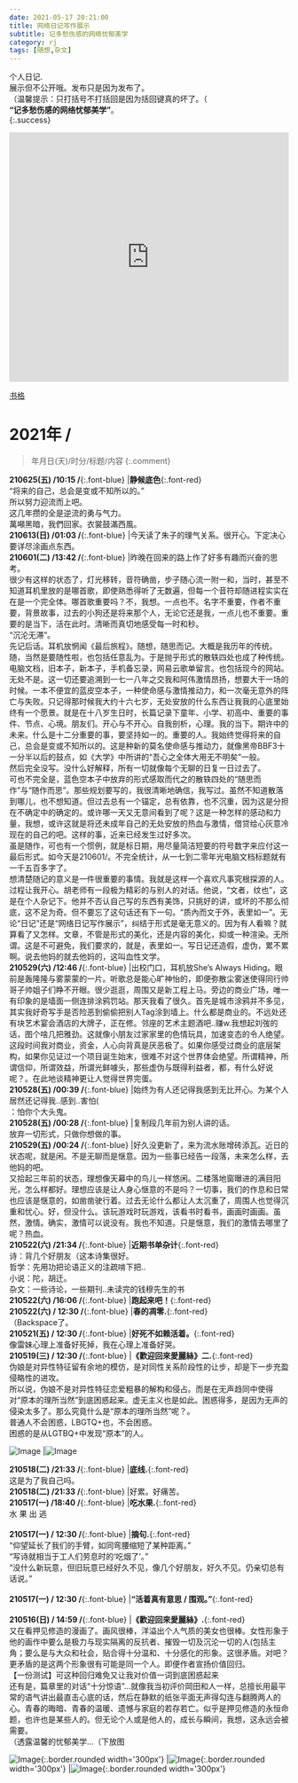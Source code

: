 ```yaml
---
date: 2021-05-17 20:21:00
title: 网络日记写作展示
subtitle: 记多愁伤感的网络忧郁美学
category: rj
tags: [随想,杂文]
---
```


个人日记.<br/>展示但不公开哦。发布只是因为发布了。  
（温馨提示：只打括号不打括回是因为括回键真的坏了。（  
**“记多愁伤感的网络忧郁美学”**。  
{:.success}  
  
<!--more-->
  
<iframe width="100%" height="450" scrolling="no" frameborder="no" allow="autoplay" src="https://w.soundcloud.com/player/?url=https%3A//api.soundcloud.com/playlists/1252253980&color=%23ff5500&auto_play=true&hide_related=false&show_comments=true&show_user=true&show_reposts=false&show_teaser=true"></iframe>   
  

[书格](#20)


# 2021年 /  
> 年月日(天)/时分/标题/内容
{:.comment}  

**210625(五) /10:15 /**{:.font-blue} |**静候底色**{:.font-red}<br/>“将来的自己，总会是变或不知所以的。”<br/>所以努力迎流而上吧。<br/>这几年攒的全是逆流的勇与气力。<br/>萬噸黑暗，我們回家。衣裳鼓滿西風。  
**210613(日) /01:03 /**{:.font-blue} |今天读了朱子的理气关系。很开心。下定决心要详尽涂画点东西。  
**210601(二) /13:42 /**{:.font-blue} |昨晚在回来的路上作了好多有趣而兴奋的思考。<br/>很少有这样的状态了，灯光移转，音符确凿，步子随心流一附一和，当时，甚至不知道耳机里放的是哪首歌，即使熟悉得听了无数遍，但每一个音符却随进程实实在在是一个完全体。哪首歌重要吗？不，我想。一点也不。名字不重要，作者不重要，背景故事，过去的小狗还是将来那个人，无论它还是我，一点儿也不重要。重要的是当下，活在此时。清晰而真切地感受每一时和秒。<br/>“沉沦无滞”。<br/>先记后话。耳机放惘闻《最后旅程》。随想，随思而记。大概是我历年的传统。随，当然是要随性啦，也包括任意乱为。于是抛乎形式的散轶四处也成了种传统。电脑文档，旧本子，新本子，手机备忘录，网易云歌单留言。也包括现今的网站。无处不是。这一切还要追溯到一七一八年之交我和阿伟激情昂扬，想要大干一场的时候。一本不便宜的蓝皮空本子，一种使命感与激情推动力，和一次毫无意外的阵亡与失败。只记得那时候我大约十六七岁，无处安放的什么东西让我我的心底里始终有一个愿景。就是在十八岁生日时，长篇记录下童年、小学、初高中、重要的事件、节点、心境。朋友们。开心与不开心。自我剖析，心理。我的当下。期许中的未来。什么是十二分重要的事，要坚持如一的。重要的人。我始终觉得将来的自己，总会是变或不知所以的。这是种新的莫名使命感与推动力，就像黑帝BBF3十一分半以后的鼓点，如《大学》中所讲的“吾心之全体大用无不明矣”一般。<br/>然后完全没写。没什么好解释，所有一切就像每个无聊的日复一日过去了。<br/>可也不完全是，蓝色空本子中放弃的形式感取而代之的散轶四处的“随思而作”与“随作而思”。那些规划要写的，我很清晰地确信，我写过。虽然不知道散落到哪儿，也不想知道。但过去总有一个锚定，总有依靠，也不沉重，因为这是分担在不确定中的确定的。或许哪一天又无意间看到了呢？这是一种怎样的感动和力量，我想，或许这就是将还未成年自己的无处安放的热血与激情，借贷给心灰意冷现在的自己的吧。这样的事，近来已经发生过好多次。<br/>虽是随作，可也有一个惯例，就是标日期，用尽量简洁短要的符号数字来应付这一最后形式。如今天是210601/。不完全统计，从一七到二零年光电脑文档标题就有一千五百多字了。<br/>想清楚随记的意义是一件很重要的事情。我就是这样一个喜欢凡事究根探源的人。过程让我开心。胡老师有一段极为精彩的与别人的对话。他说，“文者，纹也”，这是在个人杂记下。他并不否认自己写的东西有美饰，只挑好的讲，或坏的不那么彻底，这不足为奇。但不要忘了这句话还有下一句。“质內而文于外，表里如一”。无论“日记”还是“网络日记写作展示”，纠结于形式是毫无意义的。因为有人看嘛？就算看了又怎样。文章，不管是形式的美化，还是内容的美化，抑或一种渲染。无所谓。这是不可避免，我们要求的，就是，表里如一。写日记还造假，虚伪，累不累啊。说去他妈的就去他妈的，这叫血性文学。  
**210529(六) /12:46 /**{:.font-blue} |出校门口，耳机放She’s Always Hiding。眼前是轰隆隆与雾蒙蒙的一片。听歌总是能心旷神怡的，即便弥散尘雾迷使得同行帅哥子帅姐子们睁不开眼。很少逛逛，周围又是新工程上马。旁边的商业广场，唯一有印象的是墙面一侧连排涂鸦罚站。那天我看了很久。首先是城市涂鸦并不多见，其实我好奇写手是否险恶到偷偷把别人Tag涂到墙上。什么都是商业的。不远处还有块艺术宴会酒店的大牌子，正在修。邻座的艺术主题酒吧..赚w.我想起刘弢的话，图个啥几把雅劲。这就像小朋友过家家里的色情玩具，加速变态的令人绝望。这段时间我对商业，资金，人心向背真是厌恶极了。如果你感受过商业的底层架构，如果你见证过一个项目诞生始末，很难不对这个世界体会绝望。所谓精神，所谓信仰，所谓效益，所谓光鲜噱头，那些虚伪与既得利益者，都，有什么好说呢？。在此地谈精神更让人觉得世界完蛋。         
**210528(五) /00:39 /**{:.font-blue} |始终为有人还记得我感到无比开心。为某个人居然还记得我..感到..害怕(<br/>：怕你个大头鬼。  
**210528(五) /00:28 /**{:.font-blue} |复制段几年前为别人讲的话。<br/>放弃一切形式，只做你想做的事。  
**210529(五) /00:24 /**{:.font-blue} |好久没更新了，来为流水账增砖添瓦。近日的状态呢，就是闲。不是无聊而是惬意。因为一些事已经告一段落，未来怎么样，去他妈的吧。<br/>又拾起三年前的状态，理想像天幕中的鸟儿一样悠闲。二楼落地窗曝进的满目阳光，怎么样都好。理想应该是让人身心惬意的不是吗？一切事，我们的作息和日常也应该是惬意的，如凿凿驶行着。过去无论什么都让人太沉重了，周围人也觉得沉重和忧心。好，但没什么。该玩游戏时玩游戏，该看书时看书，画画时画画。虽然，激情。确实，激情可以说没有。我也不知道。只是惬意，我们的激情去哪里了呢？热血。  
**210522(六) /21:34 /**{:.font-blue} |**近期书单杂计**{:.font-red}<br/>诗：背几个好朋友（这本诗集很好。<br/>哲学：先用功把论语正义的注疏啃下把..<br/>小说：陀，胡迁。<br/>杂文：一些诗论，一些期刊..未读完的钱穆先生的书  
**210522(六) /16:06 /**{:.font-blue} |**跑起来吧！**{:.font-red}  
**210522(六) / 12:30 /**{:.font-blue} |**春的凋零.**{:.font-red}<br/> （Backspace了。  
**210521(五) / 12:30 /**{:.font-blue} |**好死不如赖活着。**{:.font-red}<br/>像雷妹心理上准备好死掉，我在心理上准备好哭。  
**210519(三) / 12:30 /**{:.font-blue} |**《歡迎回來愛麗絲》二.**{:.font-red}<br/>伪娘是对异性特征留有余地的模仿，是对同性关系阶段性的让步，却是下一步充盈侵略性的进攻。<br/>所以说，伪娘不是对异性特征恋爱粗暴的解构和侵占。而是在无声趋同中使得对“原本的理所当然”到底困惑起来。虚无主义也是如此。困惑得多，是因为无声的侵染太多了。那么究竟什么是“原本的理所当然”呢？。<br/>普通人不会困惑，LBGTQ+也，不会困惑。<br/>困惑的是从LGTBQ+中发现“原本”的人。  

![Image](http://pic.yupoo.com/erowz/adc77b03/536603d9.jpg) |![Image](http://pic.yupoo.com/erowz/004c121d/eace9581.jpg)  

**210518(二) /21:33 /**{:.font-blue} |**底线.**{:.font-red}<br/>这是为了我自己吗。  
**210518(二) /21:33 /**{:.font-blue} |好累。好痛苦。  
**210517(一) /18:40 /**{:.font-blue} |**吃水果.**{:.font-red}<br/>水 果 出 逃<br/>  
**210517(一) / 12:30 /**{:.font-blue} |**摘句.**{:.font-red}<br/>“仰望延长了我们的手臂，如同弯腰缩短了某种距离。”<br/>“写诗就相当于工人们劳息时的‘吃烟了’。”<br/>“没什么新玩意，但旧玩意已经好久不见，像几个好朋友，好久不见。仍亲切总有话说。”<br/>  
**210517(一) / 12:30 /**{:.font-blue} |**“活着真有意思 / 围观。”**{:.font-red}<br/>  
**210516(日) / 14:59 /**{:.font-blue} |**《歡迎回來愛麗絲》.**{:.font-red}<br/>又在看押见修造的漫画了。画风很棒，洋溢出个人气质的美女也很棒。女性形象于他的画作中要么是极力与现实隔离的反抗者、摧毁一切及沉沦一切的人(包括主角；要么是与大众和社会，贴合得十分温和、十分感化的形象。这很矛盾。对吧？更矛盾的是这两个形象很有可能是同一个人。即便作者宣扬价值回归。<span id="20">【一份测试】</span>可这种回归难免又让我对价值一词到底困惑起来<br/>还有是，篇章里的对话“十分惊语”...就像我当初评价岡田和人一样，总擅长用最平常的语气讲出最直击心底的话，然后在静默的纸张平面无声得勾连与翻腾两人的心。青春的晦暗、青春的温暖、遗憾与家庭的若存若亡。似乎是押见修造的永恒命题，也许也是某些人的。但无论个人或是他人的，成长与瞬间，我想，这永远会被需要。<br/>（透露温馨的忧郁美学...（下放图
  
![Image](http://pic.yupoo.com/erowz/a598d263/a26140ff.jpeg){:.border.rounded width='300px'} |![Image](http://pic.yupoo.com/erowz/cb87f691/92db99b6.jpeg){:.border.rounded width='300px'} |![Image](http://pic.yupoo.com/erowz/9417fb3a/8c84d0b1.jpeg){:.border.rounded width='300px'}

